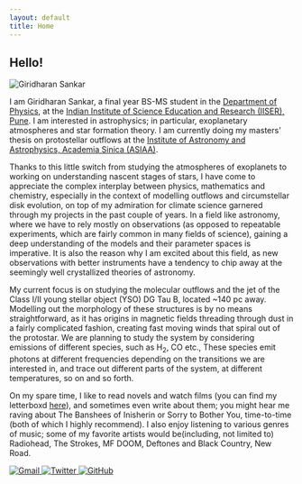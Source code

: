 ```yaml
---
layout: default
title: Home
---
```


<main>
    <div class="profile-container">
        <div class="image-paragraph-wrapper">
            <h2>Hello!</h2>
            <img src="{{ '/assets/images/profile-photo.jpg' | relative_url }}" alt="Giridharan Sankar" class="profile-picture">
            <p>I am Giridharan Sankar, a final year BS-MS student in the <a href="https://www.iiserpune.ac.in/research/department/physics">Department of Physics</a>, at the <a href="https://www.iiserpune.ac.in/">Indian Institute of Science Education and Research (IISER), Pune</a>. I am interested in astrophysics; in particular, exoplanetary atmospheres and star formation theory. I am currently doing my masters' thesis on protostellar outflows at the <a href="https://www.asiaa.sinica.edu.tw/">Institute of Astronomy and Astrophysics, Academia Sinica (ASIAA)</a>.</p>
        </div>
        <div class="profile-content">
            <p>Thanks to this little switch from studying the atmospheres of exoplanets to working on understanding nascent stages of stars, I have come to appreciate the complex interplay between physics, mathematics and chemistry, especially in the context of modelling outflows and circumstellar disk evolution, on top of my admiration for climate science garnered through my projects in the past couple of years. In a field like astronomy, where we have to rely mostly on observations (as opposed to repeatable experiments, which are fairly common in many fields of science), gaining a deep understanding of the models and their parameter spaces is imperative. It is also the reason why I am excited about this field, as new observations with better instruments have a tendency to chip away at the seemingly well crystallized theories of astronomy.</p>
            <p>My current focus is on studying the molecular outflows and the jet of the Class I/II young stellar object (YSO) DG Tau B, located ~140 pc away. Modelling out the morphology of these structures is by no means straightforward, as it has origins in magnetic fields threading through dust in a fairly complicated fashion, creating fast moving winds that spiral out of the protostar. We are planning to study the system by considering emissions of different species, such as H<sub>2</sub>, CO etc., These species emit photons at different frequencies depending on the transitions we are interested in, and trace out different parts of the system, at different temperatures, so on and so forth.</p>
            <p>On my spare time, I like to read novels and watch films (you can find my letterboxd <a href="https://letterboxd.com/senku02/">here</a>), and sometimes even write about them; you might hear me raving about The Banshees of Inisherin or Sorry to Bother You, time-to-time (both of which I highly recommend). I also enjoy listening to various genres of music; some of my favorite artists would be(including, not limited to) Radiohead, The Strokes, MF DOOM, Deftones and Black Country, New Road.</p>
        </div>
    </div>
    <div class="social-links">
        <a href="mailto:giridharan.s@students.iiserpune.ac.in" aria-label="Email">
            <img src="{{ '/assets/icons/gmail.svg' | relative_url }}" alt="Gmail">
        </a>
        <a href="https://twitter.com/senkuishigami07" target="_blank" aria-label="Twitter">
            <img src="{{ '/assets/icons/twitter.svg' | relative_url }}" alt="Twitter">
        </a>
        <a href="https://github.com/giridharan-sankar" target="_blank" aria-label="GitHub">
            <img src="{{ '/assets/icons/github.svg' | relative_url }}" alt="GitHub">
        </a>
    </div>
</main>
